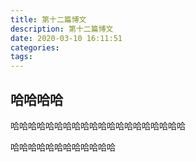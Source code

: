 ```yaml
---
title: 第十二篇博文
description: 第十二篇博文
date: 2020-03-10 16:11:51
categories: 
tags: 
---
```


## 哈哈哈哈

哈哈哈哈哈哈哈哈哈哈哈哈哈哈哈哈哈哈哈哈

哈哈哈哈哈哈哈哈哈哈哈哈
